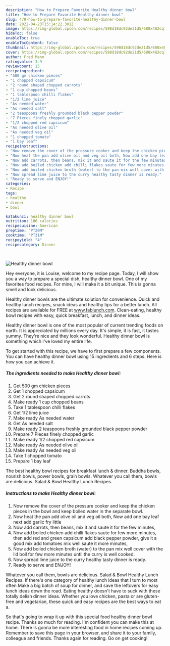 ```yaml
---
description: "How to Prepare Favorite Healthy dinner bowl"
title: "How to Prepare Favorite Healthy dinner bowl"
slug: 479-how-to-prepare-favorite-healthy-dinner-bowl
date: 2022-04-23T15:14:22.301Z
image: https://img-global.cpcdn.com/recipes/598d18dc92de21d5/680x482cq70/healthy-dinner-bowl-recipe-main-photo.jpg
hideToc: false
enableToc: true
enableTocContent: false
thumbnail: https://img-global.cpcdn.com/recipes/598d18dc92de21d5/680x482cq70/healthy-dinner-bowl-recipe-main-photo.jpg
cover: https://img-global.cpcdn.com/recipes/598d18dc92de21d5/680x482cq70/healthy-dinner-bowl-recipe-main-photo.jpg
author: Fred Mann
ratingvalue: 3.9
reviewcount: 15
recipeingredient:
- "500 gm chicken pieces"
- "1 chopped capsicum"
- "2 round shaped chopped carrots"
- "1 cup chopped beans"
- "1 tablespoon chilli flakes"
- "1/2 lime juice"
- "As needed water"
- "As needed salt"
- "2 teaspoons freshly grounded black pepper powder"
- "7 Pieces finely chopped garlic"
- "1/2 chopped red capsicum"
- "As needed olive oil"
- "As needed veg oil"
- "1 chopped tomato"
- "1 bay leaf"
recipeinstructions:
- "Now remove the cover of the pressure cooker and keep the chicken pieces in the bowl and keep boiled water in the separate bowl."
- "Now heat the pan add olive oil and veg oil both, Now add one bay leaf next add garlic fry little"
- "Now add carrots, then beans, mix it and saute it for the few minutes,"
- "Now add boiled chicken add chilli flakes saute for few more minutes, then add red and green capsicum add black pepper powder, give it a good mix add tomatoes mix well saute it more minutes,"
- "Now add boiled chicken broth (water) to the pan mix well cover with the lid boil for few more minutes until the curry is well cooked."
- "Now spread lime juice to the curry healthy tasty dinner is ready."
- "Ready to serve and ENJOY!"
categories:
- Recipe
tags:
- healthy
- dinner
- bowl

katakunci: healthy dinner bowl 
nutrition: 186 calories
recipecuisine: American
preptime: "PT20M"
cooktime: "PT31M"
recipeyield: "4"
recipecategory: Dinner

---
```



![Healthy dinner bowl](https://img-global.cpcdn.com/recipes/598d18dc92de21d5/680x482cq70/healthy-dinner-bowl-recipe-main-photo.jpg)

Hey everyone, it is Louise, welcome to my recipe page. Today, I will show you a way to prepare a special dish, healthy dinner bowl. One of my favorites food recipes. For mine, I will make it a bit unique. This is gonna smell and look delicious.

Healthy dinner bowls are the ultimate solution for convenience. Quick and healthy lunch recipes, snack ideas and healthy tips for a better lunch. All recipes are available for FREE at www.fablunch.com. Clean-eating, healthy bowl recipes with easy, quick breakfast, lunch, and dinner ideas.

Healthy dinner bowl is one of the most popular of current trending foods on earth. It is appreciated by millions every day. It's simple, it is fast, it tastes yummy. They're nice and they look wonderful. Healthy dinner bowl is something which I've loved my entire life.


To get started with this recipe, we have to first prepare a few components. You can have healthy dinner bowl using 15 ingredients and 6 steps. Here is how you can achieve it.

<!--inarticleads1-->

##### The ingredients needed to make Healthy dinner bowl:

1. Get 500 gm chicken pieces
1. Get 1 chopped capsicum
1. Get 2 round shaped chopped carrots
1. Make ready 1 cup chopped beans
1. Take 1 tablespoon chilli flakes
1. Get 1/2 lime juice
1. Make ready As needed water
1. Get As needed salt
1. Make ready 2 teaspoons freshly grounded black pepper powder
1. Prepare 7 Pieces finely chopped garlic
1. Make ready 1/2 chopped red capsicum
1. Make ready As needed olive oil
1. Make ready As needed veg oil
1. Take 1 chopped tomato
1. Prepare 1 bay leaf


The best healthy bowl recipes for breakfast lunch &amp; dinner. Buddha bowls, nourish bowls, power bowls, grain bowls. Whatever you call them, bowls are delicious. Salad &amp; Bowl Healthy Lunch Recipes. 

<!--inarticleads2-->

##### Instructions to make Healthy dinner bowl:

1. Now remove the cover of the pressure cooker and keep the chicken pieces in the bowl and keep boiled water in the separate bowl.
1. Now heat the pan add olive oil and veg oil both, Now add one bay leaf next add garlic fry little
1. Now add carrots, then beans, mix it and saute it for the few minutes,
1. Now add boiled chicken add chilli flakes saute for few more minutes, then add red and green capsicum add black pepper powder, give it a good mix add tomatoes mix well saute it more minutes,
1. Now add boiled chicken broth (water) to the pan mix well cover with the lid boil for few more minutes until the curry is well cooked.
1. Now spread lime juice to the curry healthy tasty dinner is ready.
1. Ready to serve and ENJOY!

Whatever you call them, bowls are delicious. Salad &amp; Bowl Healthy Lunch Recipes. If there&#39;s one category of healthy lunch ideas that I turn to most often Make a big batch of soup for dinner, and save the leftovers for easy lunch ideas down the road. Eating healthy doesn&#39;t have to suck with these totally delish dinner ideas. Whether you love chicken, pasta or are gluten-free and vegetarian, these quick and easy recipes are the best ways to eat a. 

So that's going to wrap it up with this special food healthy dinner bowl recipe. Thanks so much for reading. I'm confident you can make this at home. There is gonna be more interesting food in home recipes coming up. Remember to save this page in your browser, and share it to your family, colleague and friends. Thanks again for reading. Go on get cooking!
